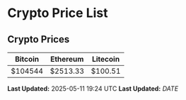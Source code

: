 # Crypto Price List

## Crypto Prices
| Bitcoin | Ethereum | Litecoin |
| ------- | -------- | -------- |
| $104544 | $2513.33 | $100.51 |
**Last Updated:** 2025-05-11 19:24 UTC
**Last Updated:** $DATE$
